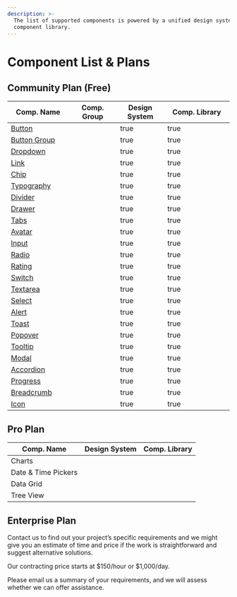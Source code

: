 ```yaml
---
description: >-
  The list of supported components is powered by a unified design system and
  component library.
---
```


# Component List & Plans

## Community Plan (Free)

<table data-full-width="false"><thead><tr><th width="195">Comp. Name</th><th width="192" data-type="select">Comp. Group</th><th width="168" data-type="checkbox">Design System</th><th width="317" data-type="checkbox">Comp. Library</th></tr></thead><tbody><tr><td><a href="../components/button.md">Button</a></td><td></td><td>true</td><td>true</td></tr><tr><td><a href="../components/button-group.md">Button Group</a></td><td></td><td>true</td><td>true</td></tr><tr><td><a href="../components/dropdown.md">Dropdown</a></td><td></td><td>true</td><td>true</td></tr><tr><td><a href="../components/link.md">Link</a></td><td></td><td>true</td><td>true</td></tr><tr><td><a href="../components/chip.md">Chip</a></td><td></td><td>true</td><td>true</td></tr><tr><td><a href="../components/typography.md">Typography</a></td><td></td><td>true</td><td>true</td></tr><tr><td><a href="../components/divider.md">Divider</a></td><td></td><td>true</td><td>true</td></tr><tr><td><a href="../components/drawer.md">Drawer</a></td><td></td><td>true</td><td>true</td></tr><tr><td><a href="../components/tabs.md">Tabs</a></td><td></td><td>true</td><td>true</td></tr><tr><td><a href="../components/avatar.md">Avatar</a></td><td></td><td>true</td><td>true</td></tr><tr><td><a href="../components/input.md">Input</a></td><td></td><td>true</td><td>true</td></tr><tr><td><a href="../components/radio.md">Radio</a></td><td></td><td>true</td><td>true</td></tr><tr><td><a href="../components/rating.md">Rating</a></td><td></td><td>true</td><td>true</td></tr><tr><td><a href="../components/switch.md">Switch</a></td><td></td><td>true</td><td>true</td></tr><tr><td><a href="../components/textarea.md">Textarea</a></td><td></td><td>true</td><td>true</td></tr><tr><td><a href="../components/select.md">Select</a></td><td></td><td>true</td><td>true</td></tr><tr><td><a href="../components/alert.md">Alert</a></td><td></td><td>true</td><td>true</td></tr><tr><td><a href="../components/toast.md">Toast</a></td><td></td><td>true</td><td>true</td></tr><tr><td><a href="../components/popover.md">Popover</a></td><td></td><td>true</td><td>true</td></tr><tr><td><a href="../components/tooltip.md">Tooltip</a></td><td></td><td>true</td><td>true</td></tr><tr><td><a href="../components/modal.md">Modal</a></td><td></td><td>true</td><td>true</td></tr><tr><td><a href="../components/accordion.md">Accordion</a></td><td></td><td>true</td><td>true</td></tr><tr><td><a href="../components/progress.md">Progress</a></td><td></td><td>true</td><td>true</td></tr><tr><td><a href="../components/breadcrumb.md">Breadcrumb</a></td><td></td><td>true</td><td>true</td></tr><tr><td><a href="../components/icon.md">Icon</a></td><td></td><td>true</td><td>true</td></tr></tbody></table>

## Pro Plan

<table data-full-width="false"><thead><tr><th>Comp. Name</th><th data-type="select">Design System</th><th data-type="select">Comp. Library</th></tr></thead><tbody><tr><td>Charts</td><td></td><td></td></tr><tr><td>Date &#x26; Time Pickers</td><td></td><td></td></tr><tr><td>Data Grid</td><td></td><td></td></tr><tr><td>Tree View</td><td></td><td></td></tr></tbody></table>

## Enterprise Plan

Contact us to find out your project’s specific requirements and we might give you an estimate of time and price if the work is straightforward and suggest alternative solutions.

Our contracting price starts at $150/hour or $1,000/day.&#x20;

Please email us a summary of your requirements, and we will assess whether we can offer assistance.

